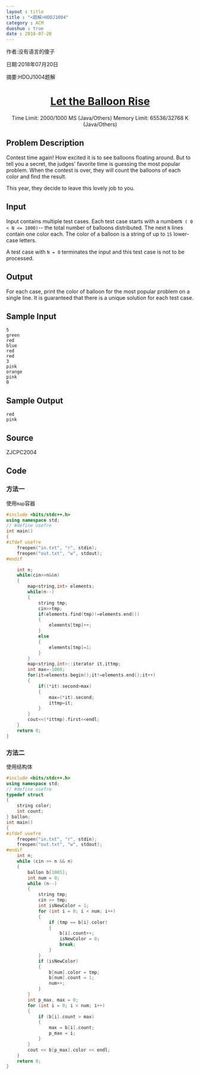 ```yaml
---
layout : title
title : "<题解>HDOJ1004"
category : ACM
duoshuo : true
date : 2018-07-20
---
```


作者:没有语言的傻子

日期:2018年07月20日

摘要:HDOJ1004题解

<!-- more -->


<h1>
<center>
<a href="http://acm.hdu.edu.cn/showproblem.php?pid=1004" target="_blank">Let the Balloon Rise</a>
</center>
</h1>

<center>Time Limit: 2000/1000 MS (Java/Others)    Memory Limit: 65536/32768 K (Java/Others)
</center>

##  Problem Description

Contest time again! How excited it is to see balloons floating around. But to tell you a secret, the judges' favorite time is guessing the most popular problem. When the contest is over, they will count the balloons of each color and find the result.

This year, they decide to leave this lovely job to you. 

## Input

Input contains multiple test cases. Each test case starts with a number``` N ( 0 < N <= 1000) ```-- the total number of balloons distributed. The next ``` N ``` lines contain one color each. The color of a balloon is a string of up to ``` 15 ``` lower-case letters.

A test case with ``` N = 0 ``` terminates the input and this test case is not to be processed.

## Output

For each case, print the color of balloon for the most popular problem on a single line. It is guaranteed that there is a unique solution for each test case.

## Sample Input

```
5
green
red
blue
red
red
3
pink
orange
pink
0
```
## Sample Output

```
red
pink
```

## Source

ZJCPC2004

## Code

### 方法一
 
使用```map```容器

``` C++
#include <bits/stdc++.h>
using namespace std;
// #define usefre
int main()
{
#ifdef usefre
    freopen("in.txt", "r", stdin);
    freopen("out.txt", "w", stdout);
#endif

    int n;
    while(cin>>n&&n)
    {
        map<string,int> elements;
        while(n--)
        {
            string tmp;
            cin>>tmp;
            if(elements.find(tmp)!=elements.end())
            {
                elements[tmp]++;
            }
            else
            {
                elements[tmp]=1;
            }
        }
        map<string,int>::iterator it,ittmp;
        int max=-1000;
        for(it=elements.begin();it!=elements.end();it++)
        {
            if((*it).second>max)
            {
                max=(*it).second;
                ittmp=it;
            }
        }
        cout<<(*ittmp).first<<endl;
    }
    return 0;
}
```
### 方法二

使用结构体

```C++
#include <bits/stdc++.h>
using namespace std;
// #define usefre
typedef struct
{
    string color;
    int count;
} ballon;
int main()
{
#ifdef usefre
    freopen("in.txt", "r", stdin);
    freopen("out.txt", "w", stdout);
#endif
    int n;
    while (cin >> n && n)
    {
        ballon b[1005];
        int num = 0;
        while (n--)
        {
            string tmp;
            cin >> tmp;
            int isNewColor = 1;
            for (int i = 0; i < num; i++)
            {
                if (tmp == b[i].color)
                {
                    b[i].count++;
                    isNewColor = 0;
                    break;
                }
            }
            if (isNewColor)
            {
                b[num].color = tmp;
                b[num].count = 1;
                num++;
            }
        }
        int p_max, max = 0;
        for (int i = 0; i < num; i++)
        {
            if (b[i].count > max)
            {
                max = b[i].count;
                p_max = i;
            }
        }
        cout << b[p_max].color << endl;
    }
    return 0;
}
```

